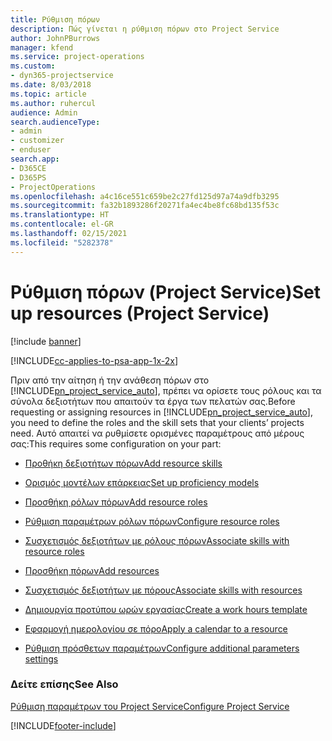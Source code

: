 ```yaml
---
title: Ρύθμιση πόρων
description: Πώς γίνεται η ρύθμιση πόρων στο Project Service
author: JohnPBurrows
manager: kfend
ms.service: project-operations
ms.custom:
- dyn365-projectservice
ms.date: 8/03/2018
ms.topic: article
ms.author: ruhercul
audience: Admin
search.audienceType:
- admin
- customizer
- enduser
search.app:
- D365CE
- D365PS
- ProjectOperations
ms.openlocfilehash: a4c16ce551c659be2c27fd125d97a74a9dfb3295
ms.sourcegitcommit: fa32b1893286f20271fa4ec4be8fc68bd135f53c
ms.translationtype: HT
ms.contentlocale: el-GR
ms.lasthandoff: 02/15/2021
ms.locfileid: "5282378"
---
```

# <a name="set-up-resources-project-service"></a><span data-ttu-id="ef0c8-103">Ρύθμιση πόρων (Project Service)</span><span class="sxs-lookup"><span data-stu-id="ef0c8-103">Set up resources (Project Service)</span></span>

[!include [banner](../includes/psa-now-project-operations.md)]

[!INCLUDE[cc-applies-to-psa-app-1x-2x](../includes/cc-applies-to-psa-app-1x-2x.md)]

<span data-ttu-id="ef0c8-104">Πριν από την αίτηση ή την ανάθεση πόρων στο [!INCLUDE[pn_project_service_auto](../includes/pn-project-service-auto.md)], πρέπει να ορίσετε τους ρόλους και τα σύνολα δεξιοτήτων που απαιτούν τα έργα των πελατών σας.</span><span class="sxs-lookup"><span data-stu-id="ef0c8-104">Before requesting or assigning resources in [!INCLUDE[pn_project_service_auto](../includes/pn-project-service-auto.md)], you need to define the roles and the skill sets that your clients’ projects need.</span></span> <span data-ttu-id="ef0c8-105">Αυτό απαιτεί να ρυθμίσετε ορισμένες παραμέτρους από μέρους σας:</span><span class="sxs-lookup"><span data-stu-id="ef0c8-105">This requires some configuration on your part:</span></span>  
  
-   [<span data-ttu-id="ef0c8-106">Προθήκη δεξιοτήτων πόρων</span><span class="sxs-lookup"><span data-stu-id="ef0c8-106">Add resource skills</span></span>](../psa/add-resource-skills.md)  
  
-   [<span data-ttu-id="ef0c8-107">Ορισμός μοντέλων επάρκειας</span><span class="sxs-lookup"><span data-stu-id="ef0c8-107">Set up proficiency models</span></span>](../psa/set-up-proficiency-models.md)  
  
-   [<span data-ttu-id="ef0c8-108">Προσθήκη ρόλων πόρων</span><span class="sxs-lookup"><span data-stu-id="ef0c8-108">Add resource roles</span></span>](../psa/add-resource-roles.md)  
  
-   [<span data-ttu-id="ef0c8-109">Ρύθμιση παραμέτρων ρόλων πόρων</span><span class="sxs-lookup"><span data-stu-id="ef0c8-109">Configure resource roles</span></span>](../psa/configure-resource-roles.md)  
  
-   [<span data-ttu-id="ef0c8-110">Συσχετισμός δεξιοτήτων με ρόλους πόρων</span><span class="sxs-lookup"><span data-stu-id="ef0c8-110">Associate skills with resource roles</span></span>](../psa/associate-skills-with-resource-roles.md)  
  
-   [<span data-ttu-id="ef0c8-111">Προσθήκη πόρων</span><span class="sxs-lookup"><span data-stu-id="ef0c8-111">Add resources</span></span>](../psa/add-resources.md)  
  
-   [<span data-ttu-id="ef0c8-112">Συσχετισμός δεξιοτήτων με πόρους</span><span class="sxs-lookup"><span data-stu-id="ef0c8-112">Associate skills with resources</span></span>](../psa/associate-skills-with-resources.md)  
  
-   [<span data-ttu-id="ef0c8-113">Δημιουργία προτύπου ωρών εργασίας</span><span class="sxs-lookup"><span data-stu-id="ef0c8-113">Create a work hours template</span></span>](../psa/create-work-hours-template.md)  
  
-   [<span data-ttu-id="ef0c8-114">Εφαρμογή ημερολογίου σε πόρο</span><span class="sxs-lookup"><span data-stu-id="ef0c8-114">Apply a calendar to a resource</span></span>](../psa/apply-calendar-resource.md)  
  
-   [<span data-ttu-id="ef0c8-115">Ρύθμιση πρόσθετων παραμέτρων</span><span class="sxs-lookup"><span data-stu-id="ef0c8-115">Configure additional parameters settings</span></span>](../psa/configure-additional-parameters-settings.md)  
  
### <a name="see-also"></a><span data-ttu-id="ef0c8-116">Δείτε επίσης</span><span class="sxs-lookup"><span data-stu-id="ef0c8-116">See Also</span></span>  
 [<span data-ttu-id="ef0c8-117">Ρύθμιση παραμέτρων του Project Service</span><span class="sxs-lookup"><span data-stu-id="ef0c8-117">Configure Project Service</span></span>](../psa/configure.md)


[!INCLUDE[footer-include](../includes/footer-banner.md)]